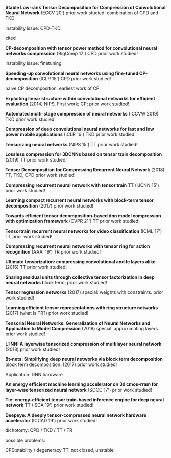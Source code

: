 **Stable Low-rank Tensor Decomposition for Compression of Convolutional Neural Network** (ECCV 20')   prior work studied! combination of CPD and TKD

instability issue: CPD-TKD

cited 

**CP-decomposition with tensor power method for convolutional neural networks compression** (BigComp 17') CPD prior work studied!

instability issue: finetuning

**Speeding-up convolutional neural networks using fine-tuned CP-decomposition** (ICLR 15') CPD prior work studied!

naive CP decomposition; earliest work of CP


**Exploiting linear structure within convolutional networks for efficient evaluation** (2014) NIPS. First work; CP; prior work studied!

**Automated multi-stage compression of neural networks** (ICCVW 2019) TKD prior work studied!

**Compression of deep convolutional neural networks for fast and low power mobile applications** (ICLR 16') TKD prior work studied!

**Tensorizing neural networks** (NIPS 15') TT prior work studied!

**Lossless compression for 3DCNNs based on tensor train decomposition** (2019) TT  prior work studied!

**Tensor Decomposition for Compressing Recurrent Neural Network** (2018) TT, TKD, CPD prior work studied!

**Compressing recurrent neural network with tensor train** TT (IJCNN 15') prior work studied!

**Learning compact recurrent neural networks with block-term tensor decomposition** (2017) prior work studied!

**Towards efficient tensor decomposition-based dnn model compression with optimization framework** (CVPR 21') TT prior work studied! 

**Tensortrain recurrent neural networks for video classification** (ICML 17') TT prior work studied!

**Compressing recurrent neural networks with tensor ring for action recognition** (AAAI 19') TR prior work studied!

**Ultimate tensorization: compressing convolutional and fc layers alike** (2016)  TT prior work studied!

**Sharing residual units through collective tensor factorization in deep neural networks** block term; prior work studied!

**Tensor regression networks** (2017) special: weights with constraints. prior work studied!

**Learning efficient tensor representations with ring structure networks** (2017) (what is TR?) prior work studied!

**Tensorial Neural Networks: Generalization of Neural Networks and Application to Model Compression** (2019) special: approximating layers. prior work studied!

**LTNN: A layerwise tensorized compression of multilayer neural network** (2018) prior work studied!

**Bt-nets: Simplifying deep neural networks via block term decomposition** block term decomposition. (2017) prior work studied!

Application: DNN hardware

**An energy efficient machine learning accelerator on 3d cmos-rram for layer-wise tensorized neural network** (SOCC 17') prior work studied!

**Tie: energy-efficient tensor train-based inference engine for deep neural network** TT (ISCA 19') prior work studied!

**Deepeye: A deeply tensor-compressed neural network hardware accelerator** (ICCAD 19') prior work studied!


dichotomy: CPD / TKD / TT / TR

possible problems:

CPD:stability / degeneracy
TT: not closed, unstable
